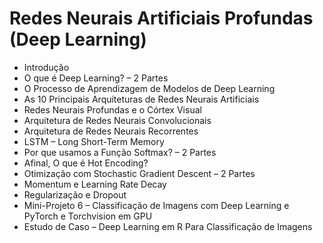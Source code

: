 # Redes Neurais Artificiais Profundas (Deep Learning)

<ul>
  <li>Introdução</li>
  <li>O que é Deep Learning? – 2 Partes</li>
  <li>O Processo de Aprendizagem de Modelos de Deep Learning</li>
  <li>As 10 Principais Arquiteturas de Redes Neurais Artificiais</li>
  <li>Redes Neurais Profundas e o Córtex Visual</li>
  <li>Arquitetura de Redes Neurais Convolucionais</li>
  <li>Arquitetura de Redes Neurais Recorrentes</li>
  <li>LSTM – Long Short-Term Memory</li>
  <li>Por que usamos a Função Softmax? – 2 Partes</li>
  <li>Afinal, O que é Hot Encoding?</li>
  <li>Otimização com Stochastic Gradient Descent – 2 Partes</li>
  <li>Momentum e Learning Rate Decay</li>
  <li>Regularização e Dropout</li>
  <li>Mini-Projeto 6 – Classificação de Imagens com Deep Learning e PyTorch e Torchvision em GPU</li>
  <li>Estudo de Caso – Deep Learning em R Para Classificação de Imagens</li>
</ul>